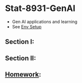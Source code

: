 # Stat-8931-GenAI
* Gen AI applications and learning
* See [Env Setup](https://github.com/Wayne-wyyking888/Stat-8931-GenAI/blob/main/env_setup_8931.ipynb)

## Section I:

## Section II:


## [Homework](??):

